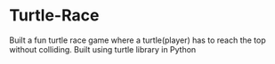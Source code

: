 # Turtle-Race
Built a fun turtle race game where a turtle(player) has to reach the top without colliding. Built using turtle library in Python
